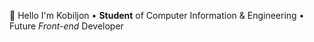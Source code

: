 👋 Hello I'm Kobiljon
• **Student** of Computer Information & Engineering
• Future *Front-end* Developer
